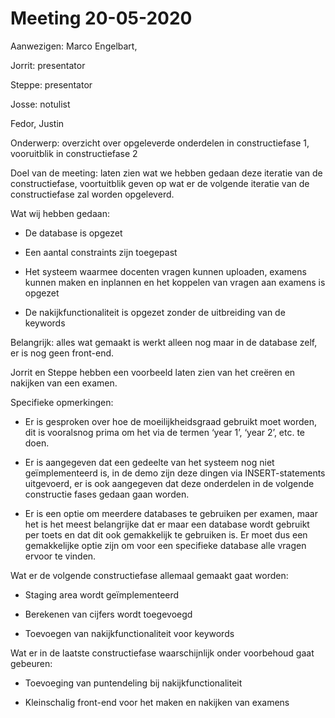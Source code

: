 Meeting 20-05-2020
==================

Aanwezigen: Marco Engelbart,

Jorrit: presentator

Steppe: presentator

Josse: notulist

Fedor, Justin

Onderwerp: overzicht over opgeleverde onderdelen in constructiefase 1,
vooruitblik in constructiefase 2

Doel van de meeting: laten zien wat we hebben gedaan deze iteratie van de
constructiefase, voortuitblik geven op wat er de volgende iteratie van de
constructiefase zal worden opgeleverd.

Wat wij hebben gedaan:

-   De database is opgezet

-   Een aantal constraints zijn toegepast

-   Het systeem waarmee docenten vragen kunnen uploaden, examens kunnen maken en
    inplannen en het koppelen van vragen aan examens is opgezet

-   De nakijkfunctionaliteit is opgezet zonder de uitbreiding van de keywords

Belangrijk: alles wat gemaakt is werkt alleen nog maar in de database zelf, er
is nog geen front-end.

Jorrit en Steppe hebben een voorbeeld laten zien van het creëren en nakijken van
een examen.

Specifieke opmerkingen:

-   Er is gesproken over hoe de moeilijkheidsgraad gebruikt moet worden, dit is
    vooralsnog prima om het via de termen ‘year 1’, ‘year 2’, etc. te doen.

-   Er is aangegeven dat een gedeelte van het systeem nog niet geïmplementeerd
    is, in de demo zijn deze dingen via INSERT-statements uitgevoerd, er is ook
    aangegeven dat deze onderdelen in de volgende constructie fases gedaan gaan
    worden.

-   Er is een optie om meerdere databases te gebruiken per examen, maar het is
    het meest belangrijke dat er maar een database wordt gebruikt per toets en
    dat dit ook gemakkelijk te gebruiken is. Er moet dus een gemakkelijke optie
    zijn om voor een specifieke database alle vragen ervoor te vinden.

Wat er de volgende constructiefase allemaal gemaakt gaat worden:

-   Staging area wordt geïmplementeerd

-   Berekenen van cijfers wordt toegevoegd

-   Toevoegen van nakijkfunctionaliteit voor keywords

Wat er in de laatste constructiefase waarschijnlijk onder voorbehoud gaat
gebeuren:

-   Toevoeging van puntendeling bij nakijkfunctionaliteit

-   Kleinschalig front-end voor het maken en nakijken van examens
